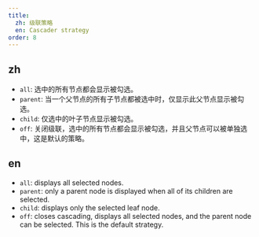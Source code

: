 ```yaml
---
title:
  zh: 级联策略
  en: Cascader strategy
order: 8
---
```


## zh

- `all`: 选中的所有节点都会显示被勾选。
- `parent`: 当一个父节点的所有子节点都被选中时，仅显示此父节点显示被勾选。
- `child`: 仅选中的叶子节点显示被勾选。
- `off`: 关闭级联，选中的所有节点都会显示被勾选，并且父节点可以被单独选中，这是默认的策略。

## en

- `all`: displays all selected nodes.
- `parent`: only a parent node is displayed when all of its children are selected.
- `child`: displays only the selected leaf node.
- `off`:  closes cascading, displays all selected nodes, and the parent node can be selected. This is the default strategy.

